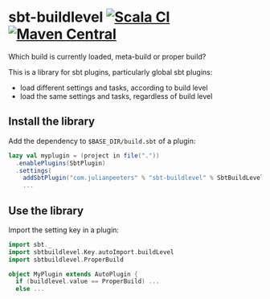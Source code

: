 # sbt-buildlevel [![Scala CI](https://github.com/actions/setup-java/actions/workflows/ci.yml/badge.svg)](https://github.com/actions/setup-java/actions/workflows/ci.yml) [![Maven Central](https://maven-badges.herokuapp.com/maven-central/com.julianpeeters/sbt-buildlevel/badge.svg)](https://maven-badges.herokuapp.com/maven-central/com.julianpeeters/sbt-buildlevel)
Which build is currently loaded, meta-build or proper build?

This is a library for sbt plugins, particularly global sbt plugins:
 - load different settings and tasks, according to build level
 - load the same settings and tasks, regardless of build level

## Install the library
Add the dependency to `$BASE_DIR/build.sbt` of a plugin:

```scala
lazy val myplugin = (project in file("."))
  .enablePlugins(SbtPlugin)
  .settings(
    addSbtPlugin("com.julianpeeters" % "sbt-buildlevel" % SbtBuildLevelV),
    ...
```

## Use the library
Import the setting key in a plugin:

```scala
import sbt._
import sbtbuildlevel.Key.autoImport.buildLevel 
import sbtbuildlevel.ProperBuild

object MyPlugin extends AutoPlugin {
  if (buildlevel.value == ProperBuild) ...
  else ...
```